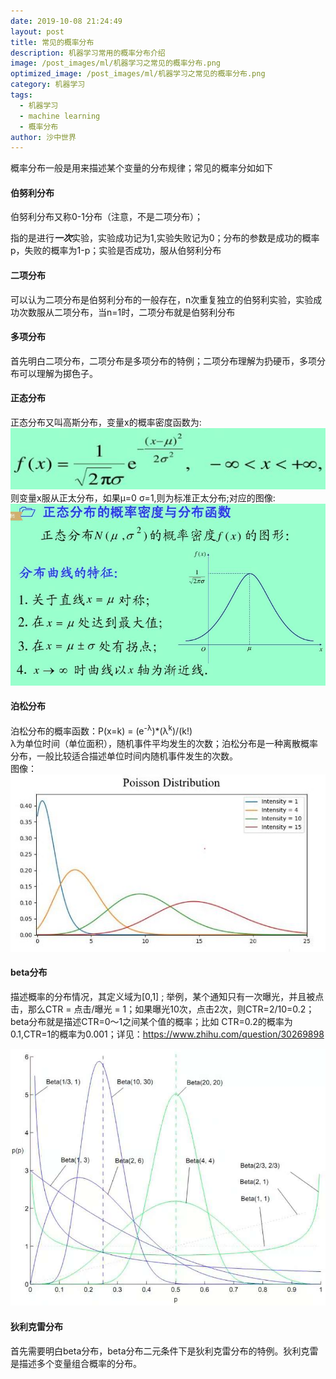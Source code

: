 ```yaml
---
date: 2019-10-08 21:24:49
layout: post
title: 常见的概率分布
description: 机器学习常用的概率分布介绍
image: /post_images/ml/机器学习之常见的概率分布.png
optimized_image: /post_images/ml/机器学习之常见的概率分布.png
category: 机器学习
tags:
  - 机器学习
  - machine learning
  - 概率分布
author: 沙中世界
---
```


概率分布一般是用来描述某个变量的分布规律；常见的概率分如如下

#### 伯努利分布 ####
伯努利分布又称0-1分布（注意，不是二项分布）；

指的是进行***一次***实验，实验成功记为1,实验失败记为0；分布的参数是成功的概率p，失败的概率为1-p；实验是否成功，服从伯努利分布

#### 二项分布 ####
可以认为二项分布是伯努利分布的一般存在，n次重复独立的伯努利实验，实验成功次数服从二项分布，当n=1时，二项分布就是伯努利分布

#### 多项分布 ####
首先明白二项分布，二项分布是多项分布的特例；二项分布理解为扔硬币，多项分布可以理解为掷色子。

#### 正态分布 ####
正态分布又叫高斯分布，变量x的概率密度函数为:<br>
![正太分布-概率密度函数](/my_docs/ml/images/4-2.jpg)
<br>则变量x服从正太分布，如果μ=0 σ=1,则为标准正太分布;对应的图像:<br>
![正太分布图像](/my_docs/ml/images/4-3.jpg)

#### 泊松分布 ####
泊松分布的概率函数：P(x=k) = (e<sup>-λ</sup>)\*(λ<sup>k</sup>)/(k!)<br>
λ为单位时间（单位面积），随机事件平均发生的次数；泊松分布是一种离散概率分布，一般比较适合描述单位时间内随机事件发生的次数。<br>
图像：<br>
![泊松分布图像](/my_docs/ml/images/4-4.jpg)

#### beta分布 ####
描述概率的分布情况，其定义域为\[0,1\] ; 举例，某个通知只有一次曝光，并且被点击，那么CTR = 点击/曝光 = 1；如果曝光10次，点击2次，则CTR=2/10=0.2；beta分布就是描述CTR=0～1之间某个值的概率；比如 CTR=0.2的概率为0.1,CTR=1的概率为0.001；详见：https://www.zhihu.com/question/30269898

![beta分布](/my_docs/ml/images/4-1.jpg)

#### 狄利克雷分布 ####
首先需要明白beta分布，beta分布二元条件下是狄利克雷分布的特例。狄利克雷是描述多个变量组合概率的分布。